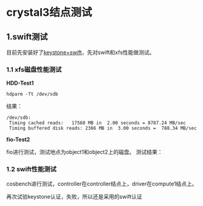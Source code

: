 # crystal3结点测试

## 1.swift测试
目前先安装好了[keystone+swift](https://github.com/sdu-merrye/study/blob/master/installation/crystal_install.md)，先对swift和xfs性能做测试。

### 1.1 xfs磁盘性能测试
**HDD-Test1**
```
hdparm -Tt /dev/sdb
```
结果：
```
/dev/sdb:
 Timing cached reads:   17560 MB in  2.00 seconds = 8787.24 MB/sec
 Timing buffered disk reads: 2366 MB in  3.00 seconds =  788.34 MB/sec
```

**fio-Test2**

fio进行测试，测试地点为object1和object2上的磁盘。
测试结果：


### 1.2 swift性能测试
cosbench进行测试，controller在controller结点上，driver在compute1结点上。

再次试验keystone认证，失败，所以还是采用的swift认证
